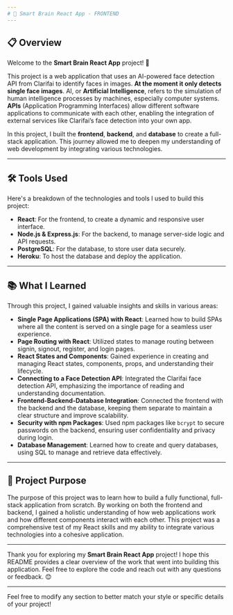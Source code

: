 ```yaml
---
# 🧠 Smart Brain React App - FRONTEND
---
```


## 📋 Overview

Welcome to the **Smart Brain React App** project! 🚀

This project is a web application that uses an AI-powered face detection API from Clarifai to identify faces in images.
**At the moment it only detects single face images**.
AI, or **Artificial Intelligence**, refers to the simulation of human intelligence processes by machines, especially computer systems. **APIs** (Application Programming Interfaces) allow different software applications to communicate with each other, enabling the integration of external services like Clarifai’s face detection into your own app.

In this project, I built the **frontend**, **backend**, and **database** to create a full-stack application. This journey allowed me to deepen my understanding of web development by integrating various technologies.

---

## 🛠️ Tools Used

Here's a breakdown of the technologies and tools I used to build this project:

- **React**: For the frontend, to create a dynamic and responsive user interface.
- **Node.js & Express.js**: For the backend, to manage server-side logic and API requests.
- **PostgreSQL**: For the database, to store user data securely.
- **Heroku**: To host the database and deploy the application.

---

## 📚 What I Learned

Through this project, I gained valuable insights and skills in various areas:

- **Single Page Applications (SPA) with React**: Learned how to build SPAs where all the content is served on a single page for a seamless user experience.
- **Page Routing with React**: Utilized states to manage routing between signin, signout, register, and login pages.
- **React States and Components**: Gained experience in creating and managing React states, components, props, and understanding their lifecycle.
- **Connecting to a Face Detection API**: Integrated the Clarifai face detection API, emphasizing the importance of reading and understanding documentation.
- **Frontend-Backend-Database Integration**: Connected the frontend with the backend and the database, keeping them separate to maintain a clear structure and improve scalability.
- **Security with npm Packages**: Used npm packages like `bcrypt` to secure passwords on the backend, ensuring user confidentiality and privacy during login.
- **Database Management**: Learned how to create and query databases, using SQL to manage and retrieve data effectively.

---

## 🎯 Project Purpose

The purpose of this project was to learn how to build a fully functional, full-stack application from scratch. By working on both the frontend and backend, I gained a holistic understanding of how web applications work and how different components interact with each other. This project was a comprehensive test of my React skills and my ability to integrate various technologies into a cohesive application.

---

Thank you for exploring my **Smart Brain React App** project! I hope this README provides a clear overview of the work that went into building this application. Feel free to explore the code and reach out with any questions or feedback. 😊

---

Feel free to modify any section to better match your style or specific details of your project!

